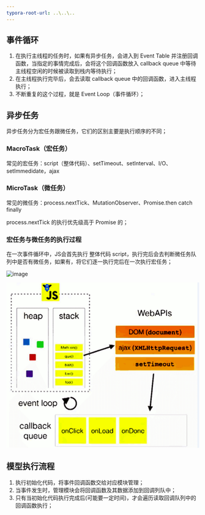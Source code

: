 ```yaml
---
typora-root-url: ..\..\..
---
```


## 事件循环

1. 在执行主线程的任务时，如果有异步任务，会进入到 Event Table 并注册回调函数，当指定的事情完成后，会将这个回调函数放入 callback queue 中等待主线程空闲的时候被读取到栈内等待执行；
2. 在主线程执行完毕后，会去读取 callback queue 中的回调函数，进入主线程执行；
3. 不断重复的这个过程，就是 Event Loop（事件循环）；

## 异步任务

异步任务分为宏任务跟微任务，它们的区别主要是执行顺序的不同；

### MacroTask（宏任务）

常见的宏任务：script（整体代码）、setTimeout、setInterval、I/O、setImmedidate，ajax

### MicroTask（微任务）

常见的微任务：process.nextTick、MutationObserver、Promise.then catch finally

process.nextTick 的执行优先级高于 Promise 的； 

### 宏任务与微任务的执行过程

在一次事件循环中，JS会首先执行 整体代码 script，执行完后会去判断微任务队列中是否有微任务，如果有，将它们逐一执行完后在一次执行宏任务；

![image](https://user-gold-cdn.xitu.io/2019/1/9/16831353b00ff06c?w=667&h=592&f=png&s=48343)

![事件循环图](/images/事件机制/事件循环图.jpg)



## 模型执行流程

1. 执行初始化代码，将事件回调函数交给对应模块管理；
2. 当事件发生时，管理模块会将回调函数及其数据添加到回调列队中；
3. 只有当初始化代码执行完成后(可能要一定时间)，才会遍历读取回调队列中的回调函数执行；

